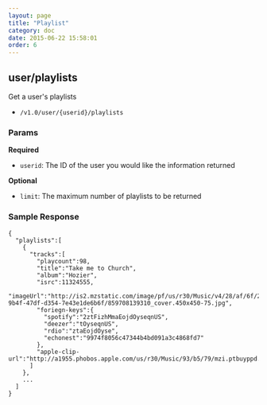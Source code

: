 ```yaml
---
layout: page
title: "Playlist"
category: doc
date: 2015-06-22 15:58:01
order: 6
---
```


## user/playlists

Get a user's playlists

* `/v1.0/user/{userid}/playlists`

### Params
**Required**

* `userid`: The ID of the user you would like the information returned

**Optional**

* `limit`: The maximum number of playlists to be returned

### Sample Response

```
{
  "playlists":[
    {
      "tracks":[
        "playcount":98,
        "title":"Take me to Church",
        "album":"Hozier",
        "isrc":11324555,
        "imageUrl":"http://is2.mzstatic.com/image/pf/us/r30/Music/v4/28/af/6f/28af6fe7-9b4f-47df-d354-7e43e1de6b6f/859708139310_cover.450x450-75.jpg",
        "foriegn-keys":{
          "spotify":"2ztFizhMmaEojdOyseqnUS",
          "deezer":"tOyseqnUS",
          "rdio":"ztaEojdOyse",
          "echonest":"9974f8056c47344b4bd091a3c4868fd7"
        },
        "apple-clip-url":"http://a1955.phobos.apple.com/us/r30/Music/93/b5/79/mzi.ptbuyppd.aac.p.m4a"
      ]
    },
    ...
  ]
}
```
